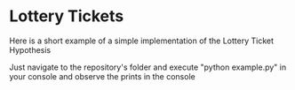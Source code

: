 # Lottery Tickets
Here is a short example of a simple implementation of the Lottery Ticket Hypothesis

Just navigate to the repository's folder and execute "python example.py" in your console and observe the prints in the console
